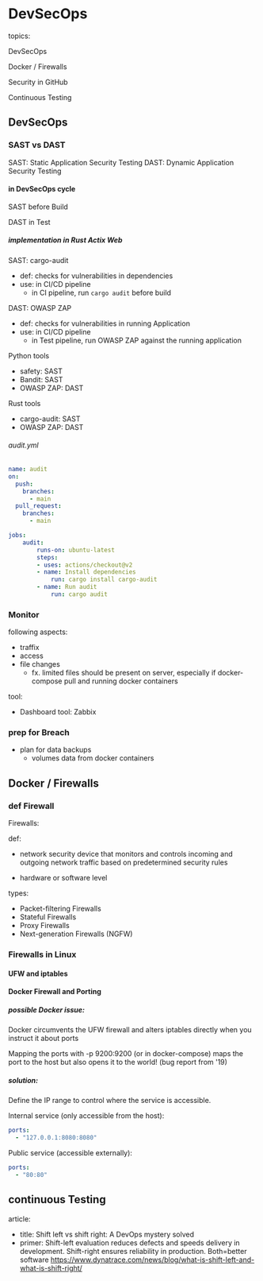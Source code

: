# DevSecOps

topics:

DevSecOps

Docker / Firewalls

Security in GitHub

Continuous Testing

## DevSecOps



### SAST vs DAST

SAST: Static Application Security Testing
DAST: Dynamic Application Security Testing

#### in DevSecOps cycle

SAST before Build 

DAST in Test 

##### implementation in Rust Actix Web 

SAST: cargo-audit
- def: checks for vulnerabilities in dependencies
- use: in CI/CD pipeline
    - in CI pipeline, run `cargo audit` before build

DAST: OWASP ZAP
- def: checks for vulnerabilities in running Application
- use: in CI/CD pipeline
    - in Test pipeline, run OWASP ZAP against the running application

Python tools

- safety: SAST
- Bandit: SAST
- OWASP ZAP: DAST

Rust tools 

- cargo-audit: SAST
- OWASP ZAP: DAST


###### audit.yml 

```yaml
name: audit
on:
  push:
    branches:
      - main
  pull_request:
    branches:
      - main

jobs:
    audit:
        runs-on: ubuntu-latest
        steps:
        - uses: actions/checkout@v2
        - name: Install dependencies
            run: cargo install cargo-audit
        - name: Run audit
            run: cargo audit
```




### Monitor

following aspects:
- traffix
- access 
- file changes 
    - fx. limited files should be present on server, especially if docker-compose pull and running docker containers

tool: 
- Dashboard tool: Zabbix

###  prep for Breach 

- plan for data backups
  - volumes data from docker containers


## Docker / Firewalls



### def Firewall

Firewalls:

def: 
- network security device that monitors and controls incoming and outgoing network traffic based on predetermined security rules

- hardware or software level 

types:

- Packet-filtering Firewalls
- Stateful Firewalls
- Proxy Firewalls
- Next-generation Firewalls (NGFW)


### Firewalls in Linux

#### UFW and iptables 


#### Docker Firewall and Porting

##### possible Docker issue: 

Docker circumvents the UFW firewall and alters iptables directly when you instruct it about ports

Mapping the ports with -p 9200:9200 (or in docker-compose) maps the port to the host but also opens it to the world! (bug report from '19)

##### solution:

Define the IP range to control where the service is accessible.

Internal service (only accessible from the host):

```yaml
ports:
  - "127.0.0.1:8080:8080"
```

Public service (accessible externally):

```yaml
ports:
  - "80:80"
```



## continuous Testing

article: 
- title: Shift left vs shift right: A DevOps mystery solved
- primer: Shift-left evaluation reduces defects and speeds delivery in development. Shift-right ensures reliability in production. Both=better software
https://www.dynatrace.com/news/blog/what-is-shift-left-and-what-is-shift-right/


